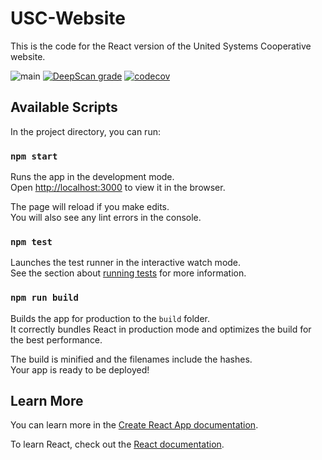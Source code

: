 # USC-Website

This is the code for the React version of the United Systems Cooperative website.

![main](https://github.com/Admiralfeb/usc-website/workflows/main/badge.svg)
[![DeepScan grade](https://deepscan.io/api/teams/12116/projects/15086/branches/296557/badge/grade.svg)](https://deepscan.io/dashboard#view=project&tid=12116&pid=15086&bid=296557)
[![codecov](https://codecov.io/gh/Admiralfeb/usc-website/branch/master/graph/badge.svg?token=WVP9YZXO7P)](https://codecov.io/gh/Admiralfeb/usc-website)

## Available Scripts

In the project directory, you can run:

### `npm start`

Runs the app in the development mode.\
Open [http://localhost:3000](http://localhost:3000) to view it in the browser.

The page will reload if you make edits.\
You will also see any lint errors in the console.

### `npm test`

Launches the test runner in the interactive watch mode.\
See the section about [running tests](https://facebook.github.io/create-react-app/docs/running-tests) for more information.

### `npm run build`

Builds the app for production to the `build` folder.\
It correctly bundles React in production mode and optimizes the build for the best performance.

The build is minified and the filenames include the hashes.\
Your app is ready to be deployed!

## Learn More

You can learn more in the [Create React App documentation](https://facebook.github.io/create-react-app/docs/getting-started).

To learn React, check out the [React documentation](https://reactjs.org/).
